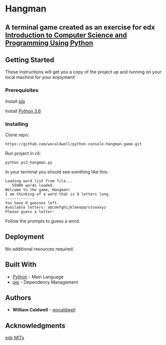 # Hangman

## A terminal game created as an exercise for edx [Introduction to Computer Science and Programming Using Python](https://www.edx.org/course/introduction-computer-science-mitx-6-00-1x-10)

## Getting Started

These instructions will get you a copy of the project up and running on your local machine for your enjoyment!

### Prerequisites
Install [pip](https://packaging.python.org/installing/)

Install [Python 3.6](https://www.python.org/downloads/)


### Installing
Clone repo:

```
https://github.com/wocaldwell/python-console-hangman-game.git
```

Run project in cli:

```
python ps3_hangman.py
```
In your terminal you should see somthing like this:
```
Loading word list from file...
   55909 words loaded.
Welcome to the game, Hangman!
I am thinking of a word that is 9 letters long.
-------------
You have 8 guesses left.
Available letters: abcdefghijklmnopqrstuvwxyz
Please guess a letter: 
```
Follow the prompts to guess a word.




## Deployment
No additional resources required.
## Built With

* [Python](http://www.dropwizard.io/1.0.2/docs/) - Main Language
* [pip](https://maven.apache.org/) - Dependency Management



## Authors

* **William Caldwell** - [wocaldwell](https://github.com/wocaldwell)


## Acknowledgments
[edx](https://www.edx.org/)
[MITx](https://www.edx.org/school/mitx)
